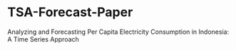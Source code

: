 # TSA-Forecast-Paper
Analyzing and Forecasting Per Capita Electricity Consumption in Indonesia: A Time Series Approach
